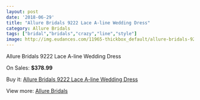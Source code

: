 ```yaml
---
layout: post
date: '2018-06-29'
title: "Allure Bridals 9222 Lace A-line Wedding Dress"
category: Allure Bridals
tags: ["bridal","bridals","crazy","line","style"]
image: http://img.eudances.com/11965-thickbox_default/allure-bridals-9222-lace-a-line-wedding-dress.jpg
---
```

Allure Bridals 9222 Lace A-line Wedding Dress

On Sales: **$378.99**
<a href="https://www.eudances.com/en/allure-bridals/3747-allure-bridals-9222-lace-a-line-wedding-dress.html"><amp-img layout="responsive" width="600" height="600" src="//img.eudances.com/11965-thickbox_default/allure-bridals-9222-lace-a-line-wedding-dress.jpg" alt="Allure Bridals 9222 Lace A-line Wedding Dress 0" /></a>
<a href="https://www.eudances.com/en/allure-bridals/3747-allure-bridals-9222-lace-a-line-wedding-dress.html"><amp-img layout="responsive" width="600" height="600" src="//img.eudances.com/11971-thickbox_default/allure-bridals-9222-lace-a-line-wedding-dress.jpg" alt="Allure Bridals 9222 Lace A-line Wedding Dress 1" /></a>
<a href="https://www.eudances.com/en/allure-bridals/3747-allure-bridals-9222-lace-a-line-wedding-dress.html"><amp-img layout="responsive" width="600" height="600" src="//img.eudances.com/11970-thickbox_default/allure-bridals-9222-lace-a-line-wedding-dress.jpg" alt="Allure Bridals 9222 Lace A-line Wedding Dress 2" /></a>
<a href="https://www.eudances.com/en/allure-bridals/3747-allure-bridals-9222-lace-a-line-wedding-dress.html"><amp-img layout="responsive" width="600" height="600" src="//img.eudances.com/11969-thickbox_default/allure-bridals-9222-lace-a-line-wedding-dress.jpg" alt="Allure Bridals 9222 Lace A-line Wedding Dress 3" /></a>
<a href="https://www.eudances.com/en/allure-bridals/3747-allure-bridals-9222-lace-a-line-wedding-dress.html"><amp-img layout="responsive" width="600" height="600" src="//img.eudances.com/11968-thickbox_default/allure-bridals-9222-lace-a-line-wedding-dress.jpg" alt="Allure Bridals 9222 Lace A-line Wedding Dress 4" /></a>
<a href="https://www.eudances.com/en/allure-bridals/3747-allure-bridals-9222-lace-a-line-wedding-dress.html"><amp-img layout="responsive" width="600" height="600" src="//img.eudances.com/11967-thickbox_default/allure-bridals-9222-lace-a-line-wedding-dress.jpg" alt="Allure Bridals 9222 Lace A-line Wedding Dress 5" /></a>
<a href="https://www.eudances.com/en/allure-bridals/3747-allure-bridals-9222-lace-a-line-wedding-dress.html"><amp-img layout="responsive" width="600" height="600" src="//img.eudances.com/11966-thickbox_default/allure-bridals-9222-lace-a-line-wedding-dress.jpg" alt="Allure Bridals 9222 Lace A-line Wedding Dress 6" /></a>

Buy it: [Allure Bridals 9222 Lace A-line Wedding Dress](https://www.eudances.com/en/allure-bridals/3747-allure-bridals-9222-lace-a-line-wedding-dress.html "Allure Bridals 9222 Lace A-line Wedding Dress")

View more: [Allure Bridals](https://www.eudances.com/en/2-allure-bridals "Allure Bridals")